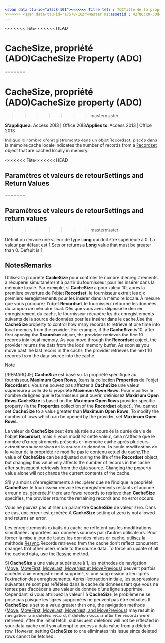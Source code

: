 ```yaml
---
<span data-ttu-id="a7578-101"><<<<<<< Titre tête : TOCTitle de la propriété CacheSize (ADO) : propriété CacheSize (ADO) === titre : CacheSize, propriété (ADO) TOCTitle : CacheSize, propriété (ADO)</span><span class="sxs-lookup"><span data-stu-id="a7578-101"><<<<<<< HEAD title: CacheSize Property (ADO) TOCTitle: CacheSize Property (ADO) ======= title: CacheSize property (ADO) TOCTitle: CacheSize property (ADO)</span></span>
>>>>>>> <span data-ttu-id="a7578-102">Master ms:assetid : 42f86cc0-30dc-669b-9e65-5e7ecd52c4d7 ms:mtpsurl : https://msdn.microsoft.com/library/JJ249200(v=office.15) ms:contentKeyID : ms.date 48544491 : 18/09/2015 mtps_version : v=office.15</span><span class="sxs-lookup"><span data-stu-id="a7578-102">master ms:assetid: 42f86cc0-30dc-669b-9e65-5e7ecd52c4d7 ms:mtpsurl: https://msdn.microsoft.com/library/JJ249200(v=office.15) ms:contentKeyID: 48544491 ms.date: 09/18/2015 mtps_version: v=office.15</span></span>
---
```


<span data-ttu-id="a7578-103"><<<<<<< Tête</span><span class="sxs-lookup"><span data-stu-id="a7578-103"><<<<<<< HEAD</span></span>
# <a name="cachesize-property-ado"></a><span data-ttu-id="a7578-104">CacheSize, propriété (ADO)</span><span class="sxs-lookup"><span data-stu-id="a7578-104">CacheSize Property (ADO)</span></span>
=======
# <a name="cachesize-property-ado"></a><span data-ttu-id="a7578-105">CacheSize, propriété (ADO)</span><span class="sxs-lookup"><span data-stu-id="a7578-105">CacheSize property (ADO)</span></span>
>>>>>>> <span data-ttu-id="a7578-106">master</span><span class="sxs-lookup"><span data-stu-id="a7578-106">master</span></span>


<span data-ttu-id="a7578-107">**S’applique à**: Access 2013 | Office 2013</span><span class="sxs-lookup"><span data-stu-id="a7578-107">**Applies to**: Access 2013 | Office 2013</span></span>

<span data-ttu-id="a7578-108">Indique le nombre d'enregistrements dans un objet [Recordset](recordset-object-ado.md), placés dans la mémoire cache locale.</span><span class="sxs-lookup"><span data-stu-id="a7578-108">Indicates the number of records from a [Recordset](recordset-object-ado.md) object that are cached locally in memory.</span></span>

<span data-ttu-id="a7578-109"><<<<<<< Tête</span><span class="sxs-lookup"><span data-stu-id="a7578-109"><<<<<<< HEAD</span></span>
## <a name="settings-and-return-values"></a><span data-ttu-id="a7578-110">Paramètres et valeurs de retour</span><span class="sxs-lookup"><span data-stu-id="a7578-110">Settings and Return Values</span></span>
=======
## <a name="settings-and-return-values"></a><span data-ttu-id="a7578-111">Paramètres et valeurs de retour</span><span class="sxs-lookup"><span data-stu-id="a7578-111">Settings and return values</span></span>
>>>>>>> <span data-ttu-id="a7578-112">master</span><span class="sxs-lookup"><span data-stu-id="a7578-112">master</span></span>

<span data-ttu-id="a7578-p101">Définit ou renvoie une valeur de type **Long** qui doit être supérieure à 0. La valeur par défaut est 1.</span><span class="sxs-lookup"><span data-stu-id="a7578-p101">Sets or returns a **Long** value that must be greater than 0. Default is 1.</span></span>

## <a name="remarks"></a><span data-ttu-id="a7578-115">Notes</span><span class="sxs-lookup"><span data-stu-id="a7578-115">Remarks</span></span>

<span data-ttu-id="a7578-p102">Utilisez la propriété **CacheSize** pour contrôler le nombre d'enregistrements à récupérer simultanément à partir du fournisseur pour les insérer dans la mémoire locale. Par exemple, si **CacheSize** a pour valeur 10, après la première ouverture de l'objet **Recordset**, le fournisseur extrait les dix premiers enregistrements pour les insérer dans la mémoire locale. À mesure que vous parcourez l'objet **Recordset**, le fournisseur retourne les données du tampon de mémoire local. Dès que vous avez dépassé le dernier enregistrement du cache, le fournisseur récupère les dix enregistrements suivants de la source de données pour les insérer dans le cache.</span><span class="sxs-lookup"><span data-stu-id="a7578-p102">Use the **CacheSize** property to control how many records to retrieve at one time into local memory from the provider. For example, if the **CacheSize** is 10, after first opening the **Recordset** object, the provider retrieves the first 10 records into local memory. As you move through the **Recordset** object, the provider returns the data from the local memory buffer. As soon as you move past the last record in the cache, the provider retrieves the next 10 records from the data source into the cache.</span></span>


> [!NOTE]
> <P><span data-ttu-id="a7578-p103">[!REMARQUE] <STRONG>CacheSize</STRONG> est basé sur la propriété spécifique au fournisseur, <STRONG>Maximum Open Rows</STRONG>, (dans la collection <STRONG>Properties</STRONG> de l'objet <STRONG>Recordset</STRONG> ). Vous ne pouvez pas affecter à <STRONG>CacheSize</STRONG> une valeur supérieure à celle de la propriété <STRONG>Maximum Open Rows</STRONG>. Pour modifier le nombre de lignes que le fournisseur peut ouvrir, définissez <STRONG>Maximum Open Rows</STRONG>.</span><span class="sxs-lookup"><span data-stu-id="a7578-p103"><STRONG>CacheSize</STRONG> is based on the <STRONG>Maximum Open Rows</STRONG> provider-specific property (in the <STRONG>Properties</STRONG> collection of the <STRONG>Recordset</STRONG> object). You cannot set <STRONG>CacheSize</STRONG> to a value greater than <STRONG>Maximum Open Rows</STRONG>. To modify the number of rows which can be opened by the provider, set <STRONG>Maximum Open Rows</STRONG>.</span></span></P>



<span data-ttu-id="a7578-p104">La valeur de **CacheSize** peut être ajustée au cours de la durée de vie de l'objet **Recordset**, mais si vous modifiez cette valeur, cela n'affecte que le nombre d'enregistrements présents en mémoire cache après plusieurs extractions successives de la source de données. La seule modification de la valeur de la propriété ne modifie pas le contenu actuel du cache.</span><span class="sxs-lookup"><span data-stu-id="a7578-p104">The value of **CacheSize** can be adjusted during the life of the **Recordset** object, but changing this value only affects the number of records in the cache after subsequent retrievals from the data source. Changing the property value alone will not change the current contents of the cache.</span></span>

<span data-ttu-id="a7578-125">S'il y a moins d'enregistrements à récupérer que ne l'indique la propriété **CacheSize**, le fournisseur renvoie les enregistrements restants et aucune erreur n'est générée.</span><span class="sxs-lookup"><span data-stu-id="a7578-125">If there are fewer records to retrieve than **CacheSize** specifies, the provider returns the remaining records and no error occurs.</span></span>

<span data-ttu-id="a7578-126">Vous ne pouvez pas utiliser un paramètre **CacheSize** de valeur zéro. Dans ce cas, une erreur est générée.</span><span class="sxs-lookup"><span data-stu-id="a7578-126">A **CacheSize** setting of zero is not allowed and returns an error.</span></span>

<span data-ttu-id="a7578-p105">Les enregistrements extraits du cache ne reflètent pas les modifications simultanées apportées aux données sources par d'autres utilisateurs. Pour forcer la mise à jour de toutes les données mises en cache, utilisez la méthode [Resync](resync-method-ado.md).</span><span class="sxs-lookup"><span data-stu-id="a7578-p105">Records retrieved from the cache don't reflect concurrent changes that other users made to the source data. To force an update of all the cached data, use the [Resync](resync-method-ado.md) method.</span></span>

<span data-ttu-id="a7578-p106">Si **CacheSize** a une valeur supérieure à 1, les méthodes de navigation ([Move](move-method-ado.md), [MoveFirst, MoveLast, MoveNext et MovePrevious](movefirst-movelast-movenext-and-moveprevious-methods-ado.md)) peuvent parfois accéder à un enregistrement supprimé, si une suppression a lieu après l’extraction des enregistrements. Après l’extraction initiale, les suppressions suivantes ne sont pas reflétées dans le cache de données tant que vous ne tentez pas d’accéder à une valeur de donnée d’une ligne supprimée. Cependant, si vous attribuez la valeur 1 à **CacheSize**, le problème ne se pose pas puisque les lignes supprimées ne peuvent pas être extraites.</span><span class="sxs-lookup"><span data-stu-id="a7578-p106">If **CacheSize** is set to a value greater than one, the navigation methods ([Move](move-method-ado.md), [MoveFirst, MoveLast, MoveNext, and MovePrevious](movefirst-movelast-movenext-and-moveprevious-methods-ado.md)) may result in navigation to a deleted record, if deletion occurs after the records were retrieved. After the initial fetch, subsequent deletions will not be reflected in your data cache until you attempt to access a data value from a deleted row. However, setting **CacheSize** to one eliminates this issue since deleted rows cannot be fetched.</span></span>

